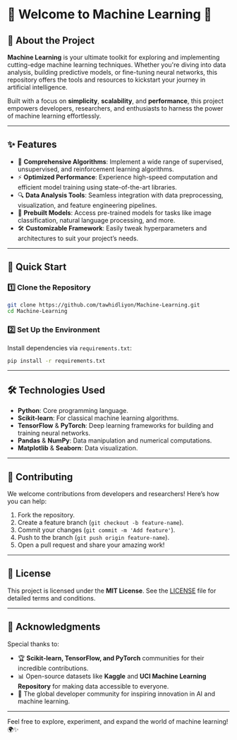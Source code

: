 # 🌟 Welcome to **Machine Learning** 🚀

## **📖 About the Project**
**Machine Learning** is your ultimate toolkit for exploring and implementing cutting-edge machine learning techniques. Whether you're diving into data analysis, building predictive models, or fine-tuning neural networks, this repository offers the tools and resources to kickstart your journey in artificial intelligence.

Built with a focus on **simplicity**, **scalability**, and **performance**, this project empowers developers, researchers, and enthusiasts to harness the power of machine learning effortlessly.

---

## **✨ Features**
- 🌈 **Comprehensive Algorithms**: Implement a wide range of supervised, unsupervised, and reinforcement learning algorithms.
- ⚡ **Optimized Performance**: Experience high-speed computation and efficient model training using state-of-the-art libraries.
- 🔍 **Data Analysis Tools**: Seamless integration with data preprocessing, visualization, and feature engineering pipelines.
- 🤖 **Prebuilt Models**: Access pre-trained models for tasks like image classification, natural language processing, and more.
- 🛠️ **Customizable Framework**: Easily tweak hyperparameters and architectures to suit your project’s needs.

---

## **🚀 Quick Start**

### 1️⃣ **Clone the Repository**
```bash
git clone https://github.com/tawhidliyon/Machine-Learning.git
cd Machine-Learning
```

### 2️⃣ **Set Up the Environment**
Install dependencies via `requirements.txt`:
```bash
pip install -r requirements.txt
```

---

## **🛠️ Technologies Used**
- **Python**: Core programming language.
- **Scikit-learn**: For classical machine learning algorithms.
- **TensorFlow** & **PyTorch**: Deep learning frameworks for building and training neural networks.
- **Pandas** & **NumPy**: Data manipulation and numerical computations.
- **Matplotlib** & **Seaborn**: Data visualization.

---

## **🤝 Contributing**
We welcome contributions from developers and researchers! Here’s how you can help:
1. Fork the repository.
2. Create a feature branch (`git checkout -b feature-name`).
3. Commit your changes (`git commit -m 'Add feature'`).
4. Push to the branch (`git push origin feature-name`).
5. Open a pull request and share your amazing work!

---

## **📄 License**
This project is licensed under the **MIT License**. See the [LICENSE](./LICENSE) file for detailed terms and conditions.

---

## **🌟 Acknowledgments**
Special thanks to:
- 🏆 **Scikit-learn, TensorFlow, and PyTorch** communities for their incredible contributions.
- 📊 Open-source datasets like **Kaggle** and **UCI Machine Learning Repository** for making data accessible to everyone.
- 🙌 The global developer community for inspiring innovation in AI and machine learning.

---

Feel free to explore, experiment, and expand the world of machine learning! 🌍✨ 

